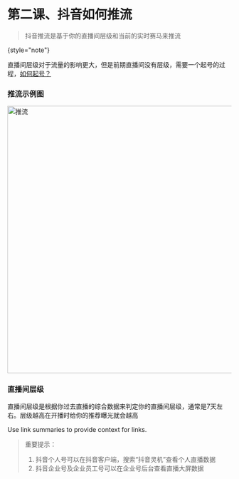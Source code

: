 # 第二课、抖音如何推流

> 抖音推流是基于你的直播间层级和当前的实时赛马来推流
> 
{style="note"}

直播间层级对于流量的影响更大，但是前期直播间没有层级，需要一个起号的过程，[如何起号？](第四课、抖音新账号起号.md)

### 推流示例图

<img src="推流.png" alt="推流" width="600" border-effect="line"/>

### 直播间层级

直播间层级是根据你过去直播的综合数据来判定你的直播间层级，通常是7天左右。层级越高在开播时给你的推荐曝光就会越高

<link-summary>Use link summaries to provide context for links.</link-summary>

> 重要提示：
> 1. 抖音个人号可以在抖音客户端，搜索“抖音灵机”查看个人直播数据 
> 2. 抖音企业号及企业员工号可以在企业号后台查看直播大屏数据


